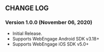 ## CHANGE LOG

### Version 1.0.0 (November 06, 2020)
* Initial Release.
* Supports WebEngage Android SDK v3.18+
* Supports WebEngage iOS SDK v5.0+